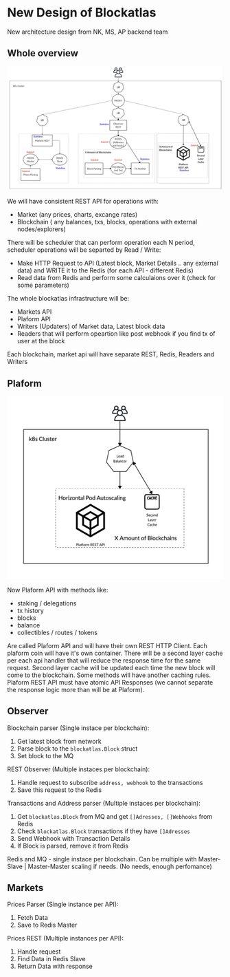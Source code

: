 # New Design of Blockatlas
New architecture design from NK, MS, AP backend team

## Whole overview
![Image Platform](https://raw.githubusercontent.com/EnoRage/blockatlas-report-jan-2020/master/blockatlas.jpeg)


We will have consistent REST API for operations with:
- Market (any prices, charts, excange rates)
- Blockchain ( any balances, txs, blocks, operations with external nodes/explorers)

There will be scheduler that can perform operation each N period, scheduler operations will be separted by Read / Write:
- Make HTTP Request to API (Latest block, Market Details .. any external data) and WRITE it to the Redis (for each API - different Redis)
- Read data from Redis and perform some calculaions over it (check for some parameters)

The whole blockatlas infrastructure will be:
- Markets API
- Plaform API
- Writers (Updaters) of Market data, Latest block data
- Readers that will perform opeartion like post webhook if you find tx of user at the block

Each blockchain, market api will have separate REST, Redis, Readers and Writers

## Plaform 
![Image Platform](https://github.com/EnoRage/blockatlas-report-jan-2020/raw/master/platform.png)

Now Plaform API with methods like:
- staking / delegations
- tx history
- blocks
- balance
- collectibles / routes / tokens

Are called Plaform API and will have their own REST HTTP Client. Each plaform coin will have it's own container. 
There will be a second layer cache per each api handler that will reduce the response time for the same request. Second layer cache will be updated each time the new block will come to the blockchain. Some methods will have another caching rules.
Plaform REST API must have atomic API Responses (we cannot separate the response logic more than will be at Plaform). 




## Observer

Blockchain parser (Single instace per blockchain):
1. Get latest block from network
2. Parse block to the `blockatlas.Block` struct
3. Set block to the MQ

REST Observer (Multiple instaces per blockchain): 
1. Handle request to subscribe `address, webhook` to the transactions
2. Save this request to the Redis 

Transactions and Address parser (Multiple instaces per blockchain):
1. Get `blockatlas.Block` from MQ and get `[]Adresses, []Webhooks` from Redis 
2. Check `blockatlas.Block` transactions if they have `[]Adresses`
4. Send Webhook with Transaction Details
5. If Block is parsed, remove it from Redis 

Redis and MQ - single instace per blockchain. Can be multiple with Master-Slave | Master-Master scaling if needs. (No needs, enough perfomance)

## Markets

Prices Parser (Single instance per API):
1. Fetch Data
2. Save to Redis Master

Prices REST (Multiple instances per API):
1. Handle request
2. Find Data in Redis Slave
3. Return Data with response
